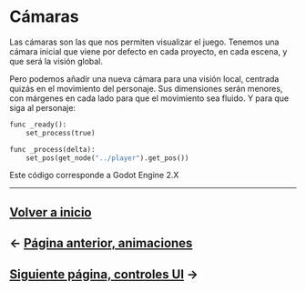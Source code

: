 # Cámaras

Las cámaras son las que nos permiten visualizar el juego. Tenemos una cámara inicial que viene por defecto en cada proyecto, en cada escena, y que será la visión global.

Pero podemos añadir una nueva cámara para una visión local, centrada quizás en el movimiento del personaje. Sus dimensiones serán menores, con márgenes en cada lado para que el movimiento sea fluido. Y para que siga al personaje:

```py
func _ready():
    set_process(true)

func _process(delta):
    set_pos(get_node("../player").get_pos())
```

Este código corresponde a Godot Engine 2.X

---

## [Volver a inicio](../README.md)

## ← [Página anterior, animaciones](animaciones.md)

## [Siguiente página, controles UI](ui.md) →
